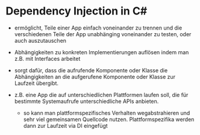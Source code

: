 # Dependency Injection in C#

- ermöglicht, Teile einer App einfach voneinander zu trennen und die verschiedenen Teile der App unabhänging voneinander zu testen, oder auch auszutauschen

- Abhängigkeiten zu konkreten Implementierungen auflösen indem man z.B. mit Interfaces arbeitet

- sorgt dafür, dass die aufrufende Komponente oder Klasse die Abhängigkeiten an die aufgerufene Komponente oder Klasse zur Laufzeit übergibt.

- z.B. eine App die auf unterschiedlichen Plattformen laufen soll, die für bestimmte Systemaufrufe unterschiedliche APIs anbieten.
  - so kann man plattformspezifisches Verhalten wegabstrahieren und sehr viel gemeinsamen Quellcode nutzen. Plattformspezifika werden dann zur Laufzeit via DI eingefügt
